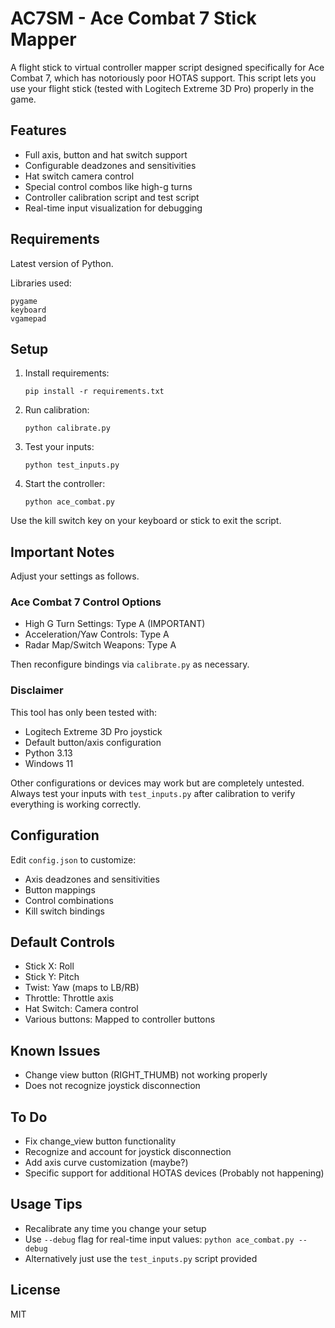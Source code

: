 # AC7SM - Ace Combat 7 Stick Mapper

A flight stick to virtual controller mapper script designed specifically for Ace Combat 7, which has notoriously poor HOTAS support. This script lets you use your flight stick (tested with Logitech Extreme 3D Pro) properly in the game.

## Features

- Full axis, button and hat switch support
- Configurable deadzones and sensitivities
- Hat switch camera control
- Special control combos like high-g turns
- Controller calibration script and test script
- Real-time input visualization for debugging

## Requirements
Latest version of Python.

Libraries used:
```
pygame
keyboard
vgamepad
```

## Setup

1. Install requirements: 
   ```
   pip install -r requirements.txt
   ```
2. Run calibration: 
   ```
   python calibrate.py
   ```
3. Test your inputs: 
   ```
   python test_inputs.py
   ```
4. Start the controller: 
   ```
   python ace_combat.py
   ```

Use the kill switch key on your keyboard or stick to exit the script.

## Important Notes
Adjust your settings as follows.

### Ace Combat 7 Control Options
- High G Turn Settings: Type A (IMPORTANT)
- Acceleration/Yaw Controls: Type A
- Radar Map/Switch Weapons: Type A
  
Then reconfigure bindings via `calibrate.py` as necessary.

### Disclaimer
This tool has only been tested with:
- Logitech Extreme 3D Pro joystick
- Default button/axis configuration
- Python 3.13
- Windows 11

Other configurations or devices may work but are completely untested. Always test your inputs with `test_inputs.py` after calibration to verify everything is working correctly.

## Configuration

Edit `config.json` to customize:
- Axis deadzones and sensitivities
- Button mappings
- Control combinations
- Kill switch bindings

## Default Controls

- Stick X: Roll
- Stick Y: Pitch
- Twist: Yaw (maps to LB/RB)
- Throttle: Throttle axis
- Hat Switch: Camera control
- Various buttons: Mapped to controller buttons

## Known Issues

- Change view button (RIGHT_THUMB) not working properly
- Does not recognize joystick disconnection

## To Do

- Fix change_view button functionality
- Recognize and account for joystick disconnection
- Add axis curve customization (maybe?)
- Specific support for additional HOTAS devices (Probably not happening)

## Usage Tips

- Recalibrate any time you change your setup
- Use `--debug` flag for real-time input values: `python ace_combat.py --debug`
- Alternatively just use the `test_inputs.py` script provided

## License

MIT